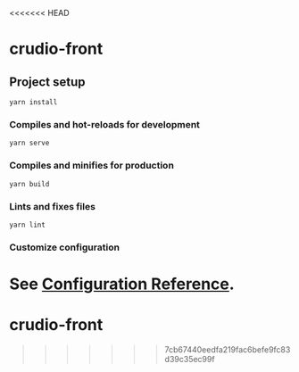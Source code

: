 <<<<<<< HEAD
# crudio-front

## Project setup
```
yarn install
```

### Compiles and hot-reloads for development
```
yarn serve
```

### Compiles and minifies for production
```
yarn build
```

### Lints and fixes files
```
yarn lint
```

### Customize configuration
See [Configuration Reference](https://cli.vuejs.org/config/).
=======
# crudio-front
>>>>>>> 7cb67440eedfa219fac6befe9fc83d39c35ec99f
